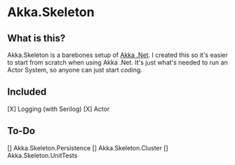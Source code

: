 # Akka.Skeleton
## What is this?
Akka.Skeleton is a barebones setup of [Akka .Net](https://google.com). I created this so it's easier to start from scratch when using Akka .Net. It's just what's needed to run an Actor System, so anyone can just start coding. 

## Included
[X] Logging (with Serilog)
[X] Actor

## To-Do
[] Akka.Skeleton.Persistence
[] Akka.Skeleton.Cluster
[] Akka.Skeleton.UnitTests